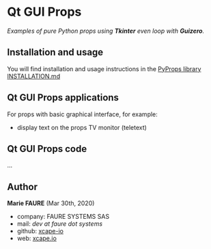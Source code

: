 ﻿# Qt GUI Props
*Examples of pure Python props using **Tkinter** even loop with **Guizero**.*



## Installation and usage
You will find installation and usage instructions in the [PyProps library INSTALLATION.md](../INSTALLATION.md)


## Qt GUI Props applications
For props with basic graphical interface, for example:
* display text on the props TV monitor (teletext)


## Qt GUI Props code
...



## Author

**Marie FAURE** (Mar 30th, 2020)
* company: FAURE SYSTEMS SAS
* mail: *dev at faure dot systems*
* github: <a href="https://github.com/xcape-io?tab=repositories" target="_blank">xcape-io</a>
* web: <a href="https://xcape.io/" target="_blank">xcape.io</a>